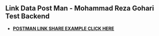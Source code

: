 
## Link Data Post Man - Mohammad Reza Gohari Test Backend

- **[POSTMAN LINK SHARE EXAMPLE CLICK HERE](https://winter-eclipse-335517.postman.co/workspace/dc9aeb17-a36e-4e0c-829e-2ea2f5979b19/collection/6459523-44f54fa8-575e-48f4-8de6-a389e3cbe63d?action=share&creator=6459523)**

